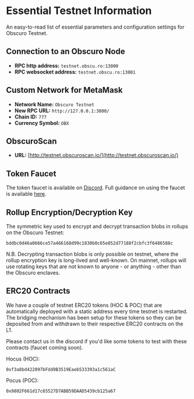 # Essential Testnet Information
An easy-to-read list of essential parameters and configuration settings for Obscuro Testnet.

## Connection to an Obscuro Node
- **RPC http address:** `testnet.obscu.ro:13000`
- **RPC websocket address:** `testnet.obscu.ro:13001`

## Custom Network for MetaMask
- **Network Name:** `Obscuro Testnet`
- **New RPC URL:** `http://127.0.0.1:3000/`
- **Chain ID:** `777`
- **Currency Symbol:** `OBX`

## ObscuroScan
- **URL:** [http://testnet.obscuroscan.io/](http://testnet.obscuroscan.io/)

## Token Faucet
The token faucet is available on [Discord](https://discord.gg/5qyj3qraaH). Full guidance on using the faucet is available [here](../testnet/faucet.md).

## Rollup Encryption/Decryption Key
The symmetric key used to encrypt and decrypt transaction blobs in rollups on the Obscuro Testnet:

```
bddbc0d46a0666ce57a466168d99c1830b0c65e052d77188f2cbfc3f6486588c
```

N.B. Decrypting transaction blobs is only possible on testnet, where the rollup encryption key is long-lived and 
well-known. On mainnet, rollups will use rotating keys that are not known to anyone - or anything - other than the 
Obscuro enclaves.

## ERC20 Contracts
We have a couple of testnet ERC20 tokens (HOC & POC) that are automatically deployed with a static address every time 
testnet is restarted. The bridging mechanism has been setup for these tokens so they can be deposited from and withdrawn
to their respective ERC20 contracts on the L1.

Please contact us in the discord if you'd like some tokens to test with these contracts (faucet coming soon).

Hocus (HOC):

```
0xf3a8bd422097bFdd9B3519Eaeb533393a1c561aC
```

Pocus (POC):

```
0x9802F661d17c65527D7ABB59DAAD5439cb125a67
```
